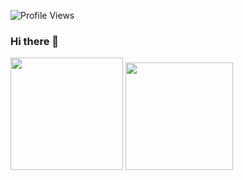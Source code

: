 ![Profile Views](http://estruyf-github.azurewebsites.net/api/VisitorHit?user=nunees&repo=nunees&countColorcountColor)

### Hi there 👋


<img height="180em" src="https://github-readme-stats.vercel.app/api?username=nunees&show_icons=true&hide_border=true&&count_private=true&include_all_commits=true&theme=dark" />
<img height='172' src='https://github-readme-stats.vercel.app/api/top-langs/?username=nunees&layout=compact&theme=dark'>



